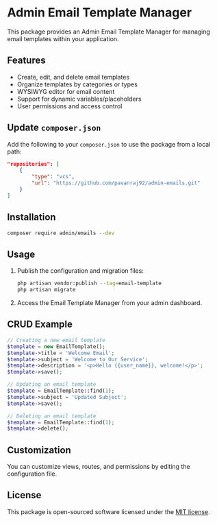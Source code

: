 # Admin Email Template Manager

This package provides an Admin Email Template Manager for managing email templates within your application.

## Features

- Create, edit, and delete email templates
- Organize templates by categories or types
- WYSIWYG editor for email content
- Support for dynamic variables/placeholders
- User permissions and access control

## Update `composer.json`

Add the following to your `composer.json` to use the package from a local path:

```json
"repositories": [
    {
        "type": "vcs",
        "url": "https://github.com/pavanraj92/admin-emails.git"
    }
]
```

## Installation

```bash
composer require admin/emails --dev
```

## Usage

1. Publish the configuration and migration files:
    ```bash
    php artisan vendor:publish --tag=email-template
    php artisan migrate
    ```
2. Access the Email Template Manager from your admin dashboard.

## CRUD Example

```php
// Creating a new email template
$template = new EmailTemplate();
$template->title = 'Welcome Email';
$template->subject = 'Welcome to Our Service';
$template->description = '<p>Hello {{user_name}}, welcome!</p>';
$template->save();

// Updating an email template
$template = EmailTemplate::find(1);
$template->subject = 'Updated Subject';
$template->save();

// Deleting an email template
$template = EmailTemplate::find(1);
$template->delete();
```

## Customization

You can customize views, routes, and permissions by editing the configuration file.

## License

This package is open-sourced software licensed under the [MIT license](LICENSE).
